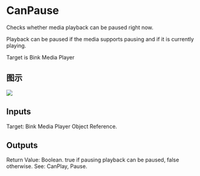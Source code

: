 # CanPause

Checks whether media playback can be paused right now.

Playback can be paused if the media supports pausing and if it is currently playing.

Target is Bink Media Player

## 图示

![]($-20221218-19593245.png)

## Inputs

Target: Bink Media Player Object Reference.  

## Outputs

Return Value: Boolean. true if pausing playback can be paused, false otherwise. See: CanPlay, Pause.

